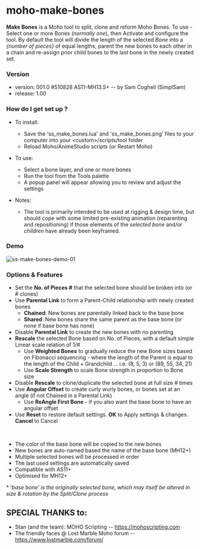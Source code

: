 # moho-make-bones
**Make Bones** is a Moho tool to split, clone and reform Moho Bones. To use - Select one or more Bones (_normally one_), then Activate and configure the tool. By default the tool will divide the length of the selected _Bone_ into a _{number of pieces}_ of equal lengths, parent the new bones to each other in a chain and re-assign prior child bones to the last bone in the newly created set.

### Version ###

*	version: 001.0 #510828 AS11-MH13.5+      -- by Sam Cogheil (SimplSam)
*	release: 1.00

### How do I get set up ? ###

* To install:

  - Save the 'ss_make_bones.lua' and 'ss_make_bones.png' files to your computer into your &lt;custom&gt;/scripts/tool folder
  - Reload Moho/AnimeStudio scripts (or Restart Moho)

* To use:

  - Select a bone layer, and one or more bones
  - Run the tool from the Tools palette
  - A popup panel will appear allowing you to review and adjust the settings

* Notes:
    - The tool is primarily intended to be used at rigging & design time, but should cope with some limited pre-existing animation (reparenting and repositioning) if those elements of the _selected bone_ and/or _children_ have already been keyframed.

### Demo ###
![ss-make-bones-demo-01](https://i.ibb.co/Jshgbkx/ss-make-bones-demo-01-x1200.gif)

### Options & Features ###

* Set the **No. of Pieces #** that the selected bone should be broken into (or # clones)
* Use **Parental Link** to form a Parent-Child relationship with newly created bones
    * **Chained**: New bones are parentally linked back to the base bone
    * **Shared**: New bones share the same parent as the base bone (or none if base bone has none)
* Disable **Parental Link** to create the new bones with no parenting
* **Rescale** the selected Bone based on No. of Pieces, with a default simple Linear scale relation of 1/#
    * Use **Weighted Bones** to gradually reduce the new Bone sizes based on Fibonacci sequencing - where the length of the Parent is equal to the length of the Child + Grandchild … i.e. (8, 5, 3) or (89, 55, 34, 21)
    * Use **Scale Strength** to scale Bone strength in proportion to Bone size
* Disable **Rescale** to clone/duplicate the selected bone at full size # times
* Use **Angular Offset** to create curly wurly bones, or bones set at an angle (if not Chained in a Parental Link)
    * Use **ReAngle First Bone** - if you also want the base bone to have an angular offset
* Use **Reset** to restore default settings. **OK** to Apply settings & changes. **Cancel** to Cancel

&nbsp;
* The color of the base bone will be copied to the new bones
* New bones are auto-named based the name of the base bone (MH12+)
* Multiple selected bones will be processed in order
* The last used settings are automatically saved
* Compatible with AS11+
* Optimised for MH12+

\* ‘_base bone’ is the originally selected bone, which may itself be altered in size & rotation by the Split/Clone process_
&nbsp;

## SPECIAL THANKS to: ##

*	Stan (and the team): MOHO Scripting -- https://mohoscripting.com
*	The friendly faces @ Lost Marble Moho forum -- https://www.lostmarble.com/forum/